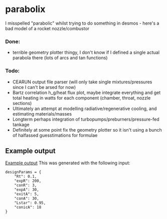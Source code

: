 # parabolix
I misspelled "parabolic" whilst trying to do something in desmos - here's a bad model of a rocket nozzle/combustor

### Done:
- terrible geometry plotter thingy, I don't know if I defined a single actual parabola there (lots of arcs and tan functions)

### Todo:
- CEARUN output file parser (will only take single mixtures/pressures since I can't be arsed for now)
- Bartz correlation h_g/heat flux plot, maybe integrate everything and get total heating in watts for each component (chamber, throat, nozzle sections)
- Ultimately an attempt at modelling radiative/regenerative cooling, and estimating materials/masses
- Longterm perhaps integration of turbopumps/preburners/pressure-fed tankage
- Definitely at some point fix the geometry plotter so it isn't using a bunch of halfassed guesstimations for formulae

## Example output
[Example output](https://github.com/PearBabyPlc/parabolix/blob/main/parabolix.png)
This was generated with the following input:
```
designParams = {
    "Rt": 0.1,
    "expR": 200,
    "conR": 3,
    "expA": 30,
    "exitA": 5,
    "conA": 30,
    "Lstar": 0.95,
    "conicA": 18
}
```
